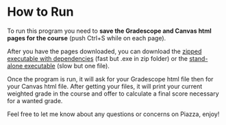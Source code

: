 # How to Run
To run this program you need to **save the Gradescope and Canvas html pages for the course** (push Ctrl+S while on each page).

After you have the pages downloaded, you can download the [zipped executable with dependencies](https://github.com/nightdr/CS-2420-Calculator/raw/master/executable/cs2420Calculator.zip) (fast but .exe in zip folder) or the [stand-alone executable](https://github.com/nightdr/CS-2420-Calculator/raw/master/executable/cs2420Calculator.exe) (slow but one file).

Once the program is run, it will ask for your Gradescope html file then for your Canvas html file. After getting your files, it will print your current weighted grade in the course and offer to calculate a final score necessary for a wanted grade.

Feel free to let me know about any questions or concerns on Piazza, enjoy!
